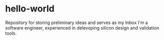 # hello-world
Repository for storing preliminary ideas and serves as my Inbox
I'm a software engineer, experienced in delevoping silicon design and validation tools.
